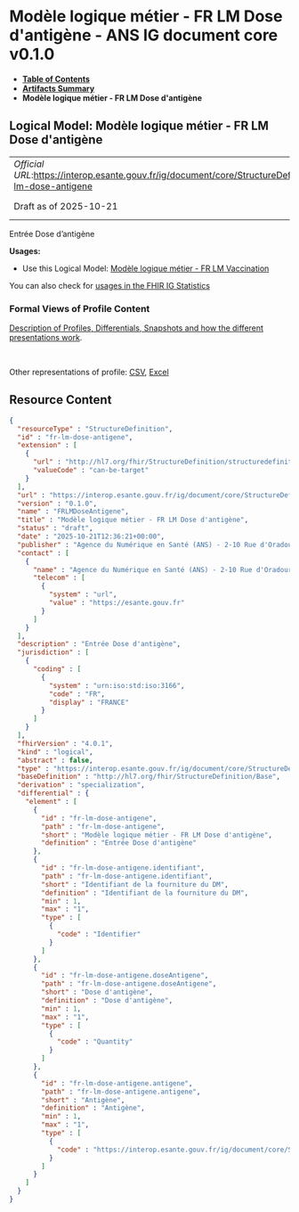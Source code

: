 # Modèle logique métier - FR LM Dose d'antigène - ANS IG document core v0.1.0

* [**Table of Contents**](toc.md)
* [**Artifacts Summary**](artifacts.md)
* **Modèle logique métier - FR LM Dose d'antigène**

## Logical Model: Modèle logique métier - FR LM Dose d'antigène 

| | |
| :--- | :--- |
| *Official URL*:https://interop.esante.gouv.fr/ig/document/core/StructureDefinition/fr-lm-dose-antigene | *Version*:0.1.0 |
| Draft as of 2025-10-21 | *Computable Name*:FRLMDoseAntigene |

 
Entrée Dose d’antigène 

**Usages:**

* Use this Logical Model: [Modèle logique métier - FR LM Vaccination](StructureDefinition-fr-lm-vaccination.md)

You can also check for [usages in the FHIR IG Statistics](https://packages2.fhir.org/xig/ans.document.fr.core|current/StructureDefinition/fr-lm-dose-antigene)

### Formal Views of Profile Content

 [Description of Profiles, Differentials, Snapshots and how the different presentations work](http://build.fhir.org/ig/FHIR/ig-guidance/readingIgs.html#structure-definitions). 

 

Other representations of profile: [CSV](StructureDefinition-fr-lm-dose-antigene.csv), [Excel](StructureDefinition-fr-lm-dose-antigene.xlsx) 



## Resource Content

```json
{
  "resourceType" : "StructureDefinition",
  "id" : "fr-lm-dose-antigene",
  "extension" : [
    {
      "url" : "http://hl7.org/fhir/StructureDefinition/structuredefinition-type-characteristics",
      "valueCode" : "can-be-target"
    }
  ],
  "url" : "https://interop.esante.gouv.fr/ig/document/core/StructureDefinition/fr-lm-dose-antigene",
  "version" : "0.1.0",
  "name" : "FRLMDoseAntigene",
  "title" : "Modèle logique métier - FR LM Dose d'antigène",
  "status" : "draft",
  "date" : "2025-10-21T12:36:21+00:00",
  "publisher" : "Agence du Numérique en Santé (ANS) - 2-10 Rue d'Oradour-sur-Glane, 75015 Paris",
  "contact" : [
    {
      "name" : "Agence du Numérique en Santé (ANS) - 2-10 Rue d'Oradour-sur-Glane, 75015 Paris",
      "telecom" : [
        {
          "system" : "url",
          "value" : "https://esante.gouv.fr"
        }
      ]
    }
  ],
  "description" : "Entrée Dose d'antigène",
  "jurisdiction" : [
    {
      "coding" : [
        {
          "system" : "urn:iso:std:iso:3166",
          "code" : "FR",
          "display" : "FRANCE"
        }
      ]
    }
  ],
  "fhirVersion" : "4.0.1",
  "kind" : "logical",
  "abstract" : false,
  "type" : "https://interop.esante.gouv.fr/ig/document/core/StructureDefinition/fr-lm-dose-antigene",
  "baseDefinition" : "http://hl7.org/fhir/StructureDefinition/Base",
  "derivation" : "specialization",
  "differential" : {
    "element" : [
      {
        "id" : "fr-lm-dose-antigene",
        "path" : "fr-lm-dose-antigene",
        "short" : "Modèle logique métier - FR LM Dose d'antigène",
        "definition" : "Entrée Dose d'antigène"
      },
      {
        "id" : "fr-lm-dose-antigene.identifiant",
        "path" : "fr-lm-dose-antigene.identifiant",
        "short" : "Identifiant de la fourniture du DM",
        "definition" : "Identifiant de la fourniture du DM",
        "min" : 1,
        "max" : "1",
        "type" : [
          {
            "code" : "Identifier"
          }
        ]
      },
      {
        "id" : "fr-lm-dose-antigene.doseAntigene",
        "path" : "fr-lm-dose-antigene.doseAntigene",
        "short" : "Dose d'antigène",
        "definition" : "Dose d'antigène",
        "min" : 1,
        "max" : "1",
        "type" : [
          {
            "code" : "Quantity"
          }
        ]
      },
      {
        "id" : "fr-lm-dose-antigene.antigene",
        "path" : "fr-lm-dose-antigene.antigene",
        "short" : "Antigène",
        "definition" : "Antigène",
        "min" : 1,
        "max" : "1",
        "type" : [
          {
            "code" : "https://interop.esante.gouv.fr/ig/document/core/StructureDefinition/fr-lm-produit-sante"
          }
        ]
      }
    ]
  }
}

```
